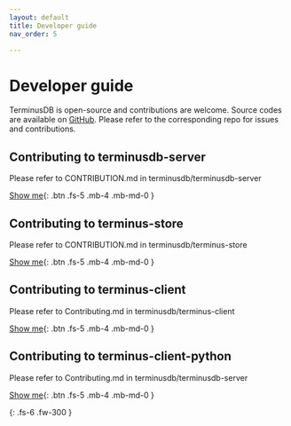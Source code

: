 ```yaml
---
layout: default
title: Developer guide
nav_order: 5

---
```


# Developer guide

TerminusDB is open-source and contributions are welcome. Source codes are available on [GitHub](https://github.com/terminusdb). Please refer to the corresponding repo for issues and contributions.

## Contributing to terminusdb-server

Please refer to CONTRIBUTION.md in terminusdb/terminusdb-server

[Show me](https://github.com/terminusdb/terminusdb-server/blob/master/docs/CONTRIBUTING.md){: .btn .fs-5 .mb-4 .mb-md-0 }

## Contributing to terminus-store

Please refer to CONTRIBUTION.md in terminusdb/terminus-store

[Show me](https://github.com/terminusdb/terminus-store/blob/master/CONTRIBUTING.md){: .btn .fs-5 .mb-4 .mb-md-0 }

## Contributing to terminus-client

Please refer to Contributing.md in terminusdb/terminus-client

[Show me](https://github.com/terminusdb/terminus-client/blob/master/Contributing.md){: .btn .fs-5 .mb-4 .mb-md-0 }

## Contributing to terminus-client-python

Please refer to Contributing.md in terminusdb/terminusdb-server

[Show me](https://github.com/terminusdb/terminus-client-python/blob/master/Contributing.md){: .btn .fs-5 .mb-4 .mb-md-0 }

{: .fs-6 .fw-300 }
